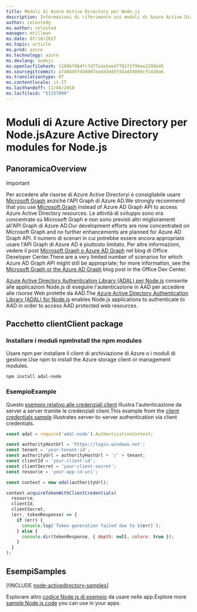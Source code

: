 ```yaml
---
title: Moduli di Azure Active Directory per Node.js
description: Informazioni di riferimento sui moduli di Azure Active Directory per Node.js
author: celestedg
ms.author: celested
manager: mtillman
ms.date: 07/18/2017
ms.topic: article
ms.prod: azure
ms.technology: azure
ms.devlang: nodejs
ms.openlocfilehash: 1189bf084fc7d77a1e5eed7f01f2f9bee2295b45
ms.sourcegitcommit: a748445fdd0dd7ead43d45fd4ad45009cfc439a6
ms.translationtype: HT
ms.contentlocale: it-IT
ms.lasthandoff: 11/08/2018
ms.locfileid: "51157890"
---
```

# <a name="azure-active-directory-modules-for-nodejs"></a><span data-ttu-id="3824c-103">Moduli di Azure Active Directory per Node.js</span><span class="sxs-lookup"><span data-stu-id="3824c-103">Azure Active Directory modules for Node.js</span></span>

## <a name="overview"></a><span data-ttu-id="3824c-104">Panoramica</span><span class="sxs-lookup"><span data-stu-id="3824c-104">Overview</span></span>

> [!IMPORTANT]
> <span data-ttu-id="3824c-105">Per accedere alle risorse di Azure Active Directoryi è consigliabile usare [Microsoft Graph](https://graph.microsoft.io/) anziché l'API Graph di Azure AD.</span><span class="sxs-lookup"><span data-stu-id="3824c-105">We strongly recommend that you use [Microsoft Graph](https://graph.microsoft.io/) instead of Azure AD Graph API to access Azure Active Directory resources.</span></span> <span data-ttu-id="3824c-106">Le attività di sviluppo sono ora concentrate su Microsoft Graph e non sono previsti altri miglioramenti all'API Graph di Azure AD.</span><span class="sxs-lookup"><span data-stu-id="3824c-106">Our development efforts are now concentrated on Microsoft Graph and no further enhancements are planned for Azure AD Graph API.</span></span> <span data-ttu-id="3824c-107">Il numero di scenari in cui potrebbe essere ancora appropriato usare l'API Graph di Azure AD è piuttosto limitato. Per altre informazioni, vedere il post [Microsoft Graph o Azure AD Graph](https://dev.office.com/blogs/microsoft-graph-or-azure-ad-graph) nel blog di Office Developer Center.</span><span class="sxs-lookup"><span data-stu-id="3824c-107">There are a very limited number of scenarios for which Azure AD Graph API might still be appropriate; for more information, see the [Microsoft Graph or the Azure AD Graph](https://dev.office.com/blogs/microsoft-graph-or-azure-ad-graph) blog post in the Office Dev Center.</span></span>

<span data-ttu-id="3824c-108">[Azure Active Directory Authentication Library (ADAL) per Node.js](https://www.npmjs.com/package/adal-node) consente alle applicazioni Node.js di eseguire l'autenticazione in AAD per accedere alle risorse Web protette da AAD.</span><span class="sxs-lookup"><span data-stu-id="3824c-108">The [Azure Active Directory Authentication Library (ADAL) for Node.js](https://www.npmjs.com/package/adal-node) enables Node.js applications to authenticate to AAD in order to access AAD protected web resources.</span></span>

## <a name="client-package"></a><span data-ttu-id="3824c-109">Pacchetto client</span><span class="sxs-lookup"><span data-stu-id="3824c-109">Client package</span></span>

### <a name="install-the-npm-modules"></a><span data-ttu-id="3824c-110">Installare i moduli npm</span><span class="sxs-lookup"><span data-stu-id="3824c-110">Install the npm modules</span></span>

<span data-ttu-id="3824c-111">Usare npm per installare il client di archiviazione di Azure o i moduli di gestione.</span><span class="sxs-lookup"><span data-stu-id="3824c-111">Use npm to install the Azure storage client or management modules.</span></span>

```bash
npm install adal-node
```   

### <a name="example"></a><span data-ttu-id="3824c-112">Esempio</span><span class="sxs-lookup"><span data-stu-id="3824c-112">Example</span></span>

<span data-ttu-id="3824c-113">Questo [esempio relativo alle credenziali client](https://github.com/MSOpenTech/azure-activedirectory-library-for-nodejs/blob/master/sample/client-credentials-sample.js) illustra l'autenticazione da server a server tramite le credenziali client.</span><span class="sxs-lookup"><span data-stu-id="3824c-113">This example from the [client credentials sample](https://github.com/MSOpenTech/azure-activedirectory-library-for-nodejs/blob/master/sample/client-credentials-sample.js) illustrates server-to-server authentication via client credentials.</span></span>

```javascript
const adal = require('adal-node').AuthenticationContext;

const authorityHostUrl = 'https://login.windows.net';
const tenant = 'your-tenant-id';
const authorityUrl = authorityHostUrl + '/' + tenant;
const clientId = 'your-client-id';
const clientSecret = 'your-client-secret';
const resource = 'your-app-id-uri';

const context = new adal(authorityUrl);

context.acquireTokenWithClientCredentials(
  resource,
  clientId,
  clientSecret,
  (err, tokenResponse) => {
    if (err) {
      console.log(`Token generation failed due to ${err}`);
    } else {
      console.dir(tokenResponse, { depth: null, colors: true });
    }
  }
);
```

## <a name="samples"></a><span data-ttu-id="3824c-114">Esempi</span><span class="sxs-lookup"><span data-stu-id="3824c-114">Samples</span></span>

[!INCLUDE [node-activedirectory-samples](../docs-ref-conceptual/includes/activedirectory-samples.md)]

<span data-ttu-id="3824c-115">Esplorare altro [codice Node.js di esempio](https://azure.microsoft.com/resources/samples/?platform=nodejs) da usare nelle app.</span><span class="sxs-lookup"><span data-stu-id="3824c-115">Explore more [sample Node.js code](https://azure.microsoft.com/resources/samples/?platform=nodejs) you can use in your apps.</span></span>
